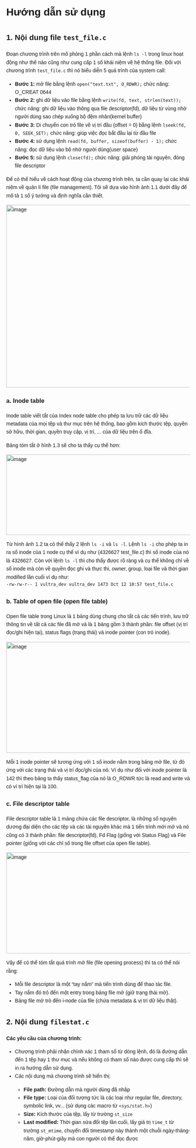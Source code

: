 <!DOCTYPE html>
<html lang="vi">
<head>
  <meta charset="UTF-8">
  <title>README - test_file.c & filestat.c</title>
</head>
<body style="font-family: Arial, sans-serif; line-height: 1.6; margin: 20px;">
  <h1>Hướng dẫn sử dụng</h1>

  <h2>1. Nội dung file <code>test_file.c</code></h2>
  <p>
    Đoạn chương trình trên mô phỏng 1 phần cách mà lệnh <code>ls -l</code> trong linux hoạt động như thế nào cũng như cung cấp 1 số khái niệm về hệ thống file.
    Đối với chương trình <code>test_file.c</code> thì nó biểu diễn 5 quá trình của system call:
  </p>
  <ul>
    <li><b>Bước 1:</b> mở file bằng lệnh <code>open("text.txt", O_RDWR);</code> chức năng: O_CREAT 0644</li>
    <li><b>Bước 2:</b> ghi dữ liệu vào file bằng lệnh <code>write(fd, text, strlen(text));</code> chức năng: ghi dữ liệu vào thông qua file descriptor(fd), dữ liệu từ vùng nhớ người dùng sao chép xuống bộ đệm nhân(kernel buffer)</li>
    <li><b>Bước 3:</b> Di chuyển con trỏ file về vị trí đầu (offset = 0) bằng lệnh <code>lseek(fd, 0, SEEK_SET);</code> chức năng: giúp việc đọc bắt đầu lại từ đầu file</li>
    <li><b>Bước 4:</b> sử dụng lệnh <code>read(fd, buffer, sizeof(buffer) - 1);</code> chức năng: đọc dữ liệu vào bộ nhớ người dùng(user space)</li>
    <li><b>Bước 5:</b> sử dụng lệnh <code>close(fd);</code> chức năng: giải phóng tài nguyên, đóng file descriptor</li>
  </ul>

  <p>
    Để có thể hiểu về cách hoạt động của chương trình trên, ta cần quay lại các khái niệm về quản lí file (file management). Tôi sẽ dựa vào hình ảnh 1.1 dưới đây để mô tả 1 số ý tưởng và định nghĩa cần thiết.
  </p>

  <img width="737" height="499" alt="image" src="https://github.com/user-attachments/assets/315f1737-9df7-417c-8ed9-7521ed5ba264" />

  <h3>a. Inode table</h3>
  <p>
    Inode table viết tắt của Index node table cho phép ta lưu trữ các dữ liệu metadata của mọi tệp và thư mục trên hệ thống, bao gồm kích thước tệp, quyền sở hữu, thời gian, quyền truy cập, vị trí, ... của dữ liệu trên ổ đĩa.
  </p>
  <p>Bảng tóm tắt ở hình 1.3 sẽ cho ta thấy cụ thể hơn:</p>
  <img width="673" height="220" alt="image" src="https://github.com/user-attachments/assets/8c7f48ff-f829-46c6-8733-a360d5a4c0c4" />

  <p>
    Từ hình ảnh 1.2 ta có thể thấy 2 lệnh <code>ls -i</code> và <code>ls -l</code>.
    Lệnh <code>ls -i</code> cho phép ta in ra số inode của 1 node cụ thể ví dụ như (4326627 test_file.c) thì số inode của nó là 4326627.
    Còn với lệnh <code>ls -l</code> thì cho thấy được rõ ràng và cụ thể không chỉ về số inode mà còn về quyền đọc ghi và thực thi, owner, group, loại file và thời gian modified lần cuối ví dụ như:
    <br>
    <code>-rw-rw-r-- 1 vultra_dev vultra_dev 1473 Oct 12 10:57 test_file.c</code>
  </p>

  <h3>b. Table of open file (open file table)</h3>
  <p>
    Open file table trong Linux là 1 bảng dùng chung cho tất cả các tiến trình, lưu trữ thông tin về tất cả các file đã mở và là 1 bảng gồm 3 thành phần: file offset (vị trí đọc/ghi hiện tại), status flags (trạng thái) và inode pointer (con trỏ inode).
  </p>
  <img width="631" height="303" alt="image" src="https://github.com/user-attachments/assets/e876d60c-0374-4cb9-9b82-88c67dcbcf67" />
  <p>
    Mỗi 1 inode pointer sẽ tương ứng với 1 số inode nằm trong bảng mở file, từ đó ứng với các trạng thái và vị trí đọc/ghi của nó. Ví dụ như đối với inode pointer là 142 thì theo bảng ta thấy status_flag của nó là O_RDWR tức là read and write và có ví trí hiện tại là 100.
  </p>

  <h3>c. File descriptor table</h3>
  <p>
    File descriptor table là 1 mảng chứa các file descriptor, là những số nguyên dương đại diện cho các tệp và các tài nguyên khác mà 1 tiến trình mới mở và nó cũng có 3 thành phần: file descriptor(fd), Fd Flag (giống với Status Flag) và File pointer (giống với các chỉ số trong file offset của open file table).
  </p>
  <img width="667" height="276" alt="image" src="https://github.com/user-attachments/assets/1a07433b-174d-4a68-9ca3-30483cea1917" />

  <p>
    Vậy để có thể tóm tắt quá trình mở file (file opening process) thì ta có thể nói rằng:
  </p>
  <ul>
    <li>Mỗi file descriptor là một “tay nắm” mà tiến trình dùng để thao tác file.</li>
    <li>Tay nắm đó trỏ đến một entry trong bảng file mở (giữ trạng thái mở).</li>
    <li>Bảng file mở trỏ đến i-node của file (chứa metadata & vị trí dữ liệu thật).</li>
  </ul>

  <h2>2. Nội dung <code>filestat.c</code></h2>
  <p><b>Các yêu cầu của chương trình:</b></p>
  <ul>
    <li>Chương trình phải nhận chính xác 1 tham số từ dòng lệnh, đó là đường dẫn đến 1 tệp hay 1 thư mục và nếu không có tham số nào được cung cấp thì sẽ in ra hướng dẫn sử dụng.</li>
    <li>Các nội dung mà chương trình sẽ hiển thị:</li>
    <ul>
      <li><b>File path:</b> Đường dẫn mà người dùng đã nhập</li>
      <li><b>File type:</b> Loại của đối tượng tức là các loại như regular file, directory, symbolic link, vv... (sử dụng các macro từ <code>&lt;sys/stat.h&gt;</code>)</li>
      <li><b>Size:</b> Kích thước của tệp, lấy từ trường <code>st_size</code></li>
      <li><b>Last modified:</b> Thời gian sửa đổi tệp lần cuối, lấy giá trị <code>time_t</code> từ trường <code>st_mtime</code>, chuyển đổi timestamp này thành một chuỗi ngày-tháng-năm, giờ-phút-giây mà con người có thể đọc được</li>
    </ul>
  </ul>
</body>
</html>
